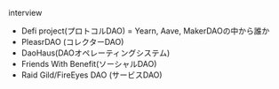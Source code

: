 interview


- Defi project(プロトコルDAO) = Yearn, Aave, MakerDAOの中から誰か
- PleasrDAO (コレクターDAO)
- DaoHaus(DAOオペレーティングシステム)
- Friends With Benefit(ソーシャルDAO)
- Raid Gild/FireEyes DAO (サービスDAO)